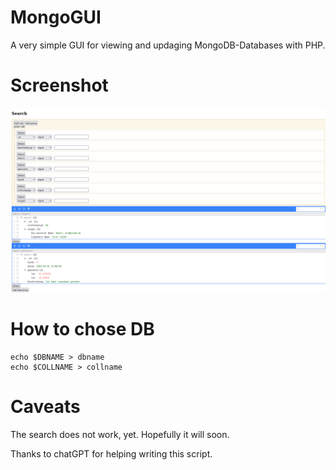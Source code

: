 # MongoGUI

A very simple GUI for viewing and updaging MongoDB-Databases with PHP. 

# Screenshot

![Screenshot](screenshot_alpha.png?raw=true "Screenshot")

# How to chose DB

```console
echo $DBNAME > dbname
echo $COLLNAME > collname
```

# Caveats

The search does not work, yet. Hopefully it will soon.

Thanks to chatGPT for helping writing this script.
